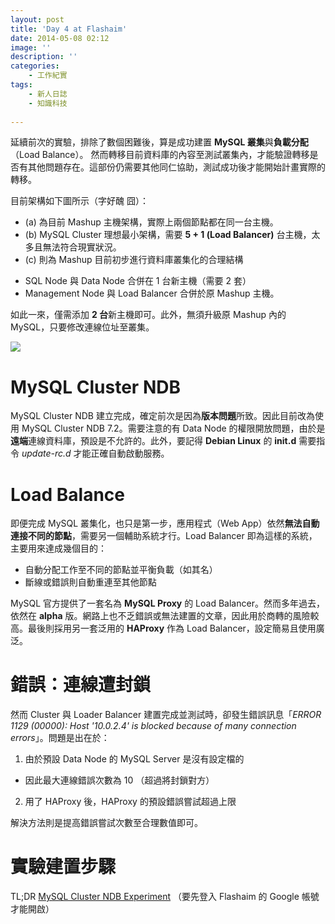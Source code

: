 ```yaml
---
layout: post
title: 'Day 4 at Flashaim'
date: 2014-05-08 02:12
image: ''
description: ''
categories:
    - 工作紀實
tags:
    - 新人日誌
    - 知識科技
 
---
```

延續前次的實驗，排除了數個困難後，算是成功建置 **MySQL 叢集**與**負載分配**（Load Balance）。
然而轉移目前資料庫的內容至測試叢集內，才能驗證轉移是否有其他問題存在。這部份仍需要其他同仁協助，測試成功後才能開始計畫實際的轉移。

目前架構如下圖所示（字好醜 囧）：
 + (a) 為目前 Mashup 主機架構，實際上兩個節點都在同一台主機。
 + (b) MySQL Cluster 理想最小架構，需要 **5 + 1 (Load Balancer)** 台主機，太多且無法符合現實狀況。
 + (c) 則為 Mashup 目前初步進行資料庫叢集化的合理結構
  - SQL Node 與 Data Node 合併在 1 台新主機（需要 2 套）
  - Management Node 與 Load Balancer 合併於原 Mashup 主機。

如此一來，僅需添加 **2 台**新主機即可。此外，無須升級原 Mashup 內的 MySQL，只要修改連線位址至叢集。

<img class="center" src="http://user-image.logdown.io/user/5845/blog/5862/post/197667/pDXsKKHmQ5O0Roq57M4v_Mashup_1%20by%20UPAD.png">

# MySQL Cluster NDB
MySQL Cluster NDB 建立完成，確定前次是因為**版本問題**所致。因此目前改為使用 MySQL Cluster NDB 7.2。需要注意的有 Data Node 的權限開放問題，由於是**遠端**連線資料庫，預設是不允許的。此外，要記得 **Debian Linux** 的 **init.d** 需要指令 *update-rc.d* 才能正確自動啟動服務。

# Load Balance
即便完成 MySQL 叢集化，也只是第一步，應用程式（Web App）依然**無法自動連接不同的節點**，需要另一個輔助系統才行。Load Balancer 即為這樣的系統，主要用來達成幾個目的：
 + 自動分配工作至不同的節點並平衡負載（如其名）
 + 斷線或錯誤則自動重連至其他節點

MySQL 官方提供了一套名為 **MySQL Proxy** 的 Load Balancer。然而多年過去，依然在 **alpha** 版。網路上也不乏錯誤或無法建置的文章，因此用於商轉的風險較高。最後則採用另一套泛用的 **HAProxy** 作為 Load Balancer，設定簡易且使用廣泛。

# 錯誤：連線遭封鎖
然而  Cluster 與 Loader Balancer 建置完成並測試時，卻發生錯誤訊息「*ERROR 1129 (00000): Host '10.0.2.4' is blocked because of many connection errors*」。問題是出在於：
  1. 由於預設 Data Node 的 MySQL Server 是沒有設定檔的
   - 因此最大連線錯誤次數為 10 （超過將封鎖對方）
  2. 用了 HAProxy 後，HAProxy 的預設錯誤嘗試超過上限

解決方法則是提高錯誤嘗試次數至合理數值即可。

# 實驗建置步驟
TL;DR
[MySQL Cluster NDB Experiment](https://docs.google.com/a/flashaim.com/document/d/1LoAhjvQwn6LzZwclFdGEHefjb_Dm9juC3i6uuq74_6Q/edit?usp=sharing)
（要先登入 Flashaim 的 Google 帳號才能開啟）